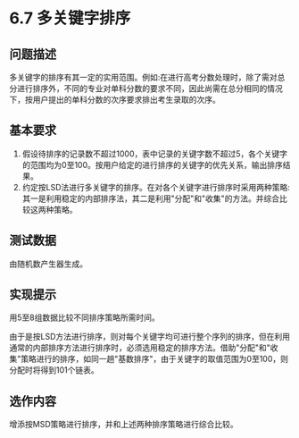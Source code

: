 # 6.7 多关键字排序
## 问题描述
多关键字的排序有其一定的实用范围。例如:在进行高考分数处理时，除了需对总分进行排序外，不同的专业对单科分数的要求不同，因此尚需在总分相同的情况下，按用户提出的单科分数的次序要求排出考生录取的次序。

## 基本要求
1. 假设待排序的记录数不超过1000，表中记录的关键字数不超过5，各个关键字的范围均为0至100。按用户给定的进行排序的关键字的优先关系，输出排序结果。
2. 约定按LSD法进行多关键字的排序。在对各个关键字进行排序时采用两种策略:其一是利用稳定的内部排序法，其二是利用"分配"和"收集"的方法。并综合比较这两种策略。

## 测试数据
由随机数产生器生成。

## 实现提示
用5至8组数据比较不同排序策略所需时间。

由于是按LSD方法进行排序，则对每个关键字均可进行整个序列的排序，但在利用通常的内部排序方法进行排序时，必须选用稳定的排序方法。借助"分配"和"收集"策略进行的排序，如同一趟"基数排序"，由于关键字的取值范围为0至100，则分配时将得到101个链表。

## 选作内容
增添按MSD策略进行排序，并和上述两种排序策略进行综合比较。

